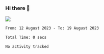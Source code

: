 ### Hi there 👋️

![](https://komarev.com/ghpvc/?username=Loner1024)

<!--START_SECTION:waka-->

```txt
From: 12 August 2023 - To: 19 August 2023

Total Time: 0 secs

No activity tracked
```

<!--END_SECTION:waka-->



